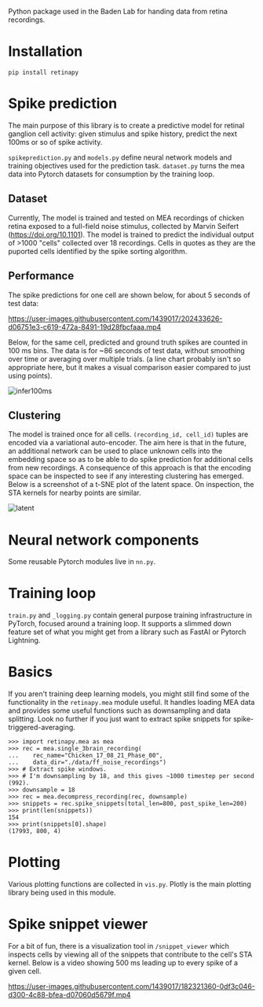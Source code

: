 Python package used in the Baden Lab for handing data from retina recordings.

Installation
============

	pip install retinapy


Spike prediction
================
The main purpose of this library is to create a predictive model for 
retinal ganglion cell activity: given stimulus and spike history, predict the 
next 100ms or so of spike activity.

`spikeprediction.py` and `models.py` define neural network models and 
training objectives used for the prediction task. `dataset.py` turns the 
mea data into Pytorch datasets for consumption by the training loop.

Dataset
-------
Currently, The model is trained and tested on MEA recordings of chicken retina exposed to a full-field noise stimulus, collected by Marvin Seifert (https://doi.org/10.1101). The model is trained to predict the individual output of >1000 "cells" collected over 18 recordings. Cells in quotes as they are the puported cells identified by the spike sorting algorithm. 

Performance
-----------
The spike predictions for one cell are shown below, for about 5 seconds of test data:

https://user-images.githubusercontent.com/1439017/202433626-d06751e3-c619-472a-8491-19d28fbcfaaa.mp4

Below, for the same cell, predicted and ground truth spikes are counted in 100 ms bins. The data is for ~86 seconds of test data, without smoothing over time or averaging over multiple trials. (a line chart probably isn't so appropriate here, but it makes a visual comparison easier compared to just using points).


![infer100ms](https://user-images.githubusercontent.com/1439017/202437623-8f740415-1a62-4bad-a07b-8d99719c6574.png)

Clustering
----------
The model is trained once for all cells. `(recording_id, cell_id)` tuples are encoded via a variational auto-encoder. The aim here is that in the future, an additional network can be used to place unknown cells into the embedding space so as to be able to do spike prediction for additional cells from new recordings. A consequence of this approach is that the encoding space can be inspected to see if any interesting clustering has emerged. Below is a screenshot of a t-SNE plot of the latent space. On inspection, the STA kernels for nearby points are similar.

![latent](https://user-images.githubusercontent.com/1439017/202499239-ae0a0b44-f378-41fd-a35d-cb1743a7ff79.png)


Neural network components
=========================
Some reusable Pytorch modules live in `nn.py`.


Training loop
=============
`train.py` and `_logging.py` contain general purpose training infrastructure
in PyTorch, focused around a training loop. It supports a slimmed down
feature set of what you might get from a library such as FastAI or Pytorch 
Lightning.


Basics
======
If you aren't training deep learning models, you might still find some of the
functionality in the `retinapy.mea` module useful. It handles loading MEA data 
and provides some useful functions such as downsampling and data splitting. 
Look no further if you just want to extract spike snippets for 
spike-triggered-averaging.

```
>>> import retinapy.mea as mea
>>> rec = mea.single_3brain_recording(
...    rec_name="Chicken_17_08_21_Phase_00",
...    data_dir="./data/ff_noise_recordings")
>>> # Extract spike windows.
>>> # I'm downsampling by 18, and this gives ~1000 timestep per second (992).
>>> downsample = 18
>>> rec = mea.decompress_recording(rec, downsample)
>>> snippets = rec.spike_snippets(total_len=800, post_spike_len=200)
>>> print(len(snippets))
154
>>> print(snippets[0].shape)
(17993, 800, 4)

```

Plotting
========
Various plotting functions are collected in `vis.py`. Plotly is the main
plotting library being used in this module.

Spike snippet viewer
====================
For a bit of fun, there is a visualization tool in `/snippet_viewer` which
inspects cells by viewing all of the snippets that contribute to the cell's
STA kernel. Below is a video showing 500 ms leading up to every spike of a 
given cell. 

https://user-images.githubusercontent.com/1439017/182321360-0df3c046-d300-4c88-bfea-d07060d5679f.mp4




